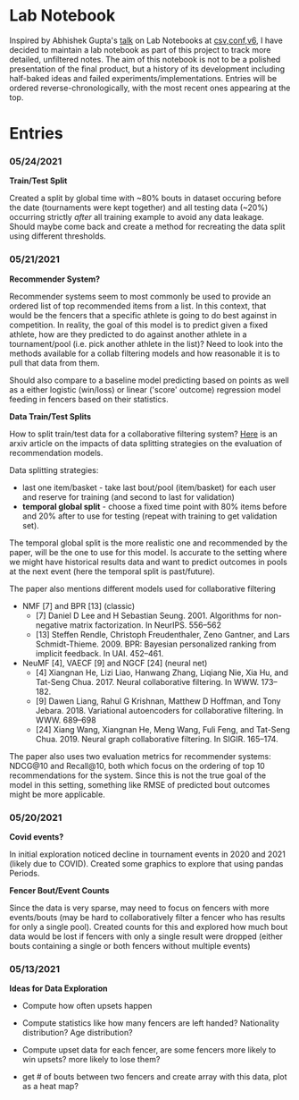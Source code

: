 # Lab Notebook

Inspired by Abhishek Gupta's [talk](https://zenodo.org/record/4737535#.YJGjZn1KhN0) on Lab Notebooks at [csv,conf,v6](https://csvconf.com/), I have decided to maintain a lab notebook as part of this project to track more detailed, unfiltered notes. The aim of this notebook is not to be a polished presentation of the final product, but a history of its development including half-baked ideas and failed experiments/implementations. Entries will be ordered reverse-chronologically, with the most recent ones appearing at the top. 

# Entries 

### 05/24/2021 

**Train/Test Split**

Created a split by global time with ~80% bouts in dataset occuring before the date (tournaments were kept together) and all testing data (~20%) occurring strictly *after* all training example to avoid any data leakage. Should maybe come back and create a method for recreating the data split using different thresholds. 

### 05/21/2021

**Recommender System?** 

Recommender systems seem to most commonly be used to provide an ordered list of top recommended items from a list. In this context, that would be the fencers that a specific athlete is going to do best against in competition. In reality, the goal of this model is to predict given a fixed athlete, how are they predicted to do against another athlete in a tournament/pool (i.e. pick another athlete in the list)? Need to look into the methods available for a collab filtering models and how reasonable it is to pull that data from them. 

Should also compare to a baseline model predicting based on points as well as a either logistic (win/loss) or linear ('score' outcome) regression model feeding in fencers based on their statistics. 

**Data Train/Test Splits**

How to split train/test data for a collaborative filtering system? [Here](https://arxiv.org/pdf/2007.13237.pdf) is an arxiv article on the impacts of data splitting strategies on the evaluation of recommendation models. 

Data splitting strategies:
* last one item/basket - take last bout/pool (item/basket) for each user and reserve for training (and second to last for validation)
* **temporal global split** - choose a fixed time point with 80% items before and 20% after to use for testing (repeat with training to get validation set). 

The temporal global split is the more realistic one and recommended by the paper, will be the one to use for this model. Is accurate to the setting where we might have historical results data and want to predict outcomes in pools at the next event (here the temporal split is past/future). 

The paper also mentions different models used for collaborative filtering  
* NMF [7] and BPR [13] (classic)
    * [7] Daniel D Lee and H Sebastian Seung. 2001. Algorithms for non-negative matrix factorization. In NeurIPS. 556–562
    * [13] Steffen Rendle, Christoph Freudenthaler, Zeno Gantner, and Lars Schmidt-Thieme. 2009. BPR: Bayesian personalized ranking from implicit feedback. In UAI. 452–461.
* NeuMF [4], VAECF [9] and NGCF [24] (neural net) 
    * [4] Xiangnan He, Lizi Liao, Hanwang Zhang, Liqiang Nie, Xia Hu, and Tat-Seng Chua. 2017. Neural collaborative filtering. In WWW. 173–182.
    * [9] Dawen Liang, Rahul G Krishnan, Matthew D Hoffman, and Tony Jebara. 2018. Variational autoencoders for collaborative filtering. In WWW. 689–698
    * [24] Xiang Wang, Xiangnan He, Meng Wang, Fuli Feng, and Tat-Seng Chua. 2019. Neural graph collaborative filtering. In SIGIR. 165–174.

The paper also uses two evaluation metrics for recommender systems: NDCG@10 and Recall@10, both which focus on the ordering of top 10 recommendations for the system. Since this is not the true goal of the model in this setting, something like RMSE of predicted bout outcomes might be more applicable. 



### 05/20/2021

**Covid events?** 

In initial exploration noticed decline in tournament events in 2020 and 2021 (likely due to COVID). Created some graphics to explore that using pandas Periods. 

**Fencer Bout/Event Counts**

Since the data is very sparse, may need to focus on fencers with more events/bouts (may be hard to collaboratively filter a fencer who has results for only a single pool). Created counts for this and explored how much bout data would be lost if fencers with only a single result were dropped (either bouts containing a single or both fencers without multiple events)


### 05/13/2021

**Ideas for Data Exploration**

* Compute how often upsets happen 
* Compute statistics like how many fencers are left handed? Nationality distribution? Age distribution? 
* Compute upset data for each fencer, are some fencers more likely to win upsets? more likely to lose them? 


* get # of bouts between two fencers and create array with this data, plot as a heat map? 